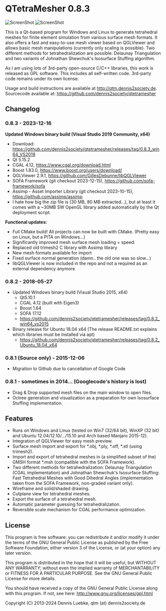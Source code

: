 # QTetraMesher 0.8.3

![ScreenShot](https://qtm.dennis2society.de/images/qtm_win_with_octree_small.jpg )
![ScreenShot](https://qtm.dennis2society.de/images/qtm_with_stuffing_options_small.jpg )

This is a Qt-based program for Windows and Linux to generate tetrahedral meshes for 
finite element simulation from various surface mesh formats. It also offers a fast 
and easy-to-use mesh viewer based on QGLViewer and allows basic mesh manipulations 
(currently only scaling is possible). Two different methods for tetrahedralization 
are possible: Delaunay Triangulation and two variants of Johnathan Shewchuk's Isosurface
Stuffing algorithm.

As I am using lots of 3rd-party open-source C/C++ libraries, this work is released 
as GPL software. This includes all self-written code. 3rd-party code remains under 
its own license.

Usage and build instructions are available at http://qtm.dennis2society.de.
Sourcecode available at: https://github.com/dennis2society/qtetramesher

## Changelog
### 0.8.3 - 2023-12-16
 
 <b>Updated Windows binary build (Visual Studio 2019 Community, x64)</b>
 * Download: https://github.com/dennis2society/qtetramesher/releases/tag/0.8.3_win64_VS2019
 * Qt 5.15.2
 * CGAL 4.12, https://www.cgal.org/download.html
 * Boost 1.83.0, https://www.boost.org/users/download/
 * QGLViewer 2.9.1, https://github.com/GillesDebunne/libQGLViewer
 * SOFA Framework (git checkout 2023-12-15), https://github.com/sofa-framework/sofa
 * Assimp - Asset Importer Library (git checkout 2023-10-15), https://github.com/assimp/assimp
 * I hate how big the zip file is (30 MB, 80 MB extracted...), but at least it comes with a ~30MB SW OpenGL library added automatically by the Qt deployment script.
 
 <b>Functional updates:</b>
 * Full CMake build! All projects can now be built with CMake. (Pretty easy on Linux, but a PITA on Windows...)
 * Significantly improved mesh surface mesh loading + speed:
 * Replaced old trimesh2 C library with Assimp library
 * New mesh formats available for import
 * Fixed surface normal generation (damn.. the old one was so slow...)
 * libQGLViewer is now included in the repo and not a required as an external dependency anymore

### 0.8.2 - 2018-05-27
 * Updated Windows binary build (Visual Studio 2015, x64)
   * Qt5.10.1
   * CGAL 4.12 (built with Eigen3)
   * Boost 1.64
   * SOFA 17.12
   * https://github.com/dennis2society/qtetramesher/releases/tag/0.8.2_win64_vs2015
 * Binary release for Ubuntu 18.04 x64 (The release README.txt explains which libraries must be installed via apt)
   * https://github.com/dennis2society/qtetramesher/releases/tag/0.8.2_Ubuntu_18.04_x64

### 0.8.1 (Source only) - 2015-12-06
 * Migration to Github due to cancellation of Google Code

### 0.8.1 - sometimes in 2014... (Googlecode's history is lost)
 * Drag & Drop supported mesh files on the main window to open files.
 * Octree generation and visualization as a preparation for own Isosurface Stuffing implementation.

## Features
 * Runs on Windows and Linux (tested on Win7 (32/64 bit), WinXP (32 bit) and Ubuntu 12.04/12.10/.../15.10 and Arch based Manjaro 2015-12).
 * Integration of QGLViewer for easy mesh preview.
 * Surface mesh import and export for *.obj, *.ply, *.off, *.stl (using trimesh2).
 * Import and export of tetrahedral meshes in (a simplified subset of the) GMSH format *.msh (compatible with the SOFA Framework).
 * Two different methods for tetrahedralization: Delaunay Triangulation (CGAL implementation) and Johnathan Shewchuk's Isosurface Stuffing: Fast Tetrahedral Meshes with Good Dihedral Angles (implementation taken from the SOFA Framework, non-graded variant only).
 * Wireframe and solid/shaded drawing.
 * Cutplane view for tetrahedral meshes.
 * Export the surface of a tetrahedral mesh.
 * Automatic parameter guessing for tetrahedralization.
 * Reversible scale mechanism for CGAL performance optimization.

## License

This program is free software: you can redistribute it and/or modify it 
under the terms of the GNU General Public License as published by the Free 
Software Foundation, either version 3 of the License, or (at your option) any 
later version.

This program is distributed in the hope that it will be useful,
but WITHOUT ANY WARRANTY; without even the implied warranty of
MERCHANTABILITY or FITNESS FOR A PARTICULAR PURPOSE.  See the
GNU General Public License for more details.

You should have received a copy of the GNU General Public License
along with this program.  If not, see here: http://www.gnu.org/licenses/gpl.html

Copyright (C) 2013-2024 Dennis Luebke, qtm (at) dennis2society.de

